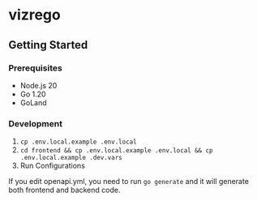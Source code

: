 # vizrego

## Getting Started

### Prerequisites

- Node.js 20
- Go 1.20
- GoLand

### Development

1. `cp .env.local.example .env.local`
2. `cd frontend && cp .env.local.example .env.local && cp .env.local.example .dev.vars`
3. Run Configurations

If you edit openapi.yml, you need to run `go generate` and it will generate both frontend and backend code.
